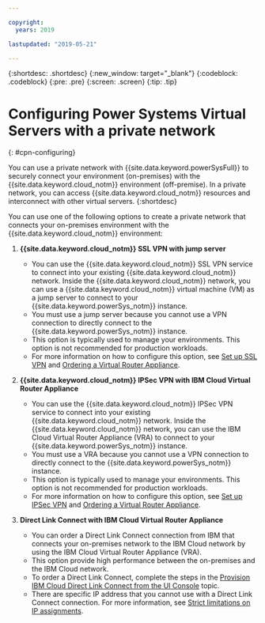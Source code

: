 ```yaml
---

copyright:
  years: 2019

lastupdated: "2019-05-21"

---
```


{:shortdesc: .shortdesc}
{:new_window: target="_blank"}
{:codeblock: .codeblock}
{:pre: .pre}
{:screen: .screen}
{:tip: .tip}

# Configuring Power Systems Virtual Servers with a private network
{: #cpn-configuring}

You can use a private network with {{site.data.keyword.powerSysFull}} to securely connect your environment (on-premises) with the {{site.data.keyword.cloud_notm}} environment (off-premise). In a private network, you can access {{site.data.keyword.cloud_notm}} resources and interconnect with other virtual servers.
{:shortdesc}

You can use one of the following options to create a private network that connects your on-premises environment with the {{site.data.keyword.cloud_notm}} environment:

1. **{{site.data.keyword.cloud_notm}} SSL VPN with jump server**
   * You can use the {{site.data.keyword.cloud_notm}} SSL VPN service to connect into your existing {{site.data.keyword.cloud_notm}} network. Inside the {{site.data.keyword.cloud_notm}} network, you can use a {{site.data.keyword.cloud_notm}} virtual machine (VM) as a jump server to connect to your {{site.data.keyword.powerSys_notm}} instance.
   * You must use a jump server because you cannot use a VPN connection to directly connect to the {{site.data.keyword.powerSys_notm}} instance.
   * This option is typically used to manage your environments. This option is not recommended for production workloads.
   * For more information on how to configure this option, see [Set up SSL VPN](/docs/infrastructure/iaas-vpn?topic=VPN-setup-ssl-vpn-connections) and [Ordering a Virtual Router Appliance](/docs/infrastructure/virtual-router-appliance?topic=virtual-router-appliance-getting-started#order-vra).

2. **{{site.data.keyword.cloud_notm}} IPSec VPN with IBM Cloud Virtual Router Appliance**
   * You can use the {{site.data.keyword.cloud_notm}} IPSec VPN service to connect into your existing {{site.data.keyword.cloud_notm}} network. Inside the {{site.data.keyword.cloud_notm}} network, you can use the IBM Cloud Virtual Router Appliance (VRA) to connect to your {{site.data.keyword.powerSys_notm}} instance.
   * You must use a VRA because you cannot use a VPN connection to directly connect to the {{site.data.keyword.powerSys_notm}} instance.
   * This option is typically used to manage your environments. This option is not recommended for production workloads.
   * For more information on how to configure this option, see [Set up IPSec VPN](/docs/infrastructure/iaas-vpn?topic=VPN-setup-ipsec-vpn) and [Ordering a Virtual Router Appliance](/docs/infrastructure/virtual-router-appliance?topic=virtual-router-appliance-getting-started#order-vra).

3. **Direct Link Connect with IBM Cloud Virtual Router Appliance**
   * You can order a Direct Link Connect connection from IBM that connects your on-premises network to the IBM Cloud network by using the IBM Cloud Virtual Router Appliance (VRA).
   * This option provide high performance between the on-premises and the IBM Cloud network.
   * To order a Direct Link Connect, complete the steps in the [Provision IBM Cloud Direct Link Connect from the UI Console](/docs/infrastructure/direct-link?topic=direct-link-provision-ibm-cloud-direct-link-connect-from-the-ui-console) topic.
   * There are specific IP address that you cannot use with a Direct Link Connect connection. For more information, see [Strict limitations on IP assignments](/docs/infrastructure/direct-link?topic=direct-link-configure-ibm-cloud-direct-link#strict-limitations-on-ip-assignments).
